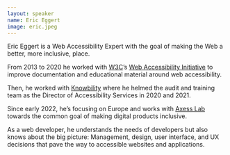 ```yaml
---
layout: speaker
name: Eric Eggert
image: eric.jpeg
---
```

Eric Eggert is a Web Accessibility Expert with the goal of making the Web a better, more inclusive, place.

From 2013 to 2020 he worked with [W3C](https://www.w3.org/)’s [Web Accessibility Initiative](https://www.w3.org/WAI/) to improve documentation and educational material around web accessibility.

Then, he worked with [Knowbility](https://www.knowbility.org/) where he helmed the audit and training team as the Director of Accessibility Services in 2020 and 2021.

Since early 2022, he’s focusing on Europe and works with [Axess Lab](https://axesslab.com) towards the common goal of making digital products inclusive.

As a web developer, he understands the needs of developers but also knows about the big picture: Management, design, user interface, and UX decisions that pave the way to accessible websites and applications.

